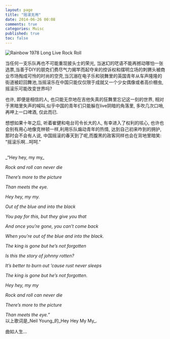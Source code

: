 ```yaml
---
layout: page
title: "摇滚无用"
date: 2014-06-26 00:08
comments: true
categories: Muisc
published: true
toc: false
---
```


![Rainbow 1978 Long Live Rock Roll](http://ww1.sinaimg.cn/large/7853084cjw1f7ayttgeh0j216y0l2785.jpg)

当任何一支乐队再也不可能重现披头士的荣光, 当迷幻的呓语不能再撼动哪怕一张选票,当善于DIY的朋克们费尽气力揭竿而起夺来的控诉权和摆明立场的刺猬头被商业市场掏成可怜的时尚的空壳,当沉溺在电子乐和锐舞里的英国青年从车声隆隆的街道被赶回舞池,当摇滚乐在中国只能仅仅限于成就又一个少女偶像或者高价棚虫, 摇滚乐可能改变世界吗?
<!-- more -->
也许, 即便是相信的人, 也只能无奈地在吉他失真的狂舞里忘记这一刻的世界, 相对于黑暗里失声的喊叫,似乎中国的青年们只能躲在live阴暗的角落里, 多吹几次口哨, 再呷上一口啤酒, 仅此而已.

想想如果十年之后, 听着崔健和电台司令长大的人, 有幸进入了权利的垓心, 也许也会别有用心地像克林顿一样,利用乐队煽动青年的热情, 达到自己初来咋到的拥护, 那时会不会有人说, 中国摇滚的春天到了呢,而腹黑的政客同样也会在背地里暗笑: "摇滚乐啊...呵呵."

<br />
_“Hey hey, my my_

_Rock and roll can never die_

_There’s more to the picture_

_Than meets the eye._

_Hey hey, my my._

_Out of the blue and into the black_

_You pay for this, but they give you that_

_And once you’re gone, you can’t come back_

_When you’re out of the blue and into the black._

_The king is gone but he’s not forgotten_

_Is this the story of johnny rotten?_

_It’s better to burn out ’cause rust never sleeps_

_The king is gone but he’s not forgotten._


_Hey hey, my my_

_Rock and roll can never die_

_There’s more to the picture_

_Than meets the eye.”_
<br />
以上歌词是_Neil Young_的_Hey Hey My My_.

曲如人生...

